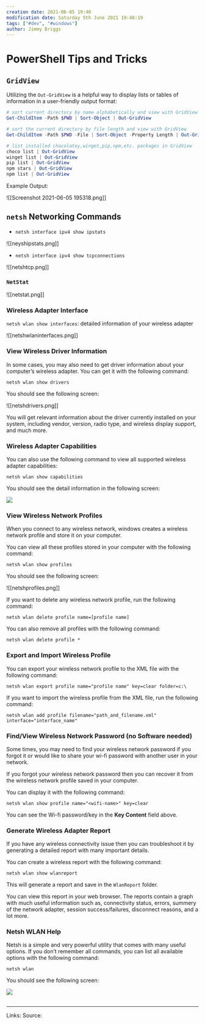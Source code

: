 ```yaml
---
creation date: 2021-06-05 19:40
modification date: Saturday 5th June 2021 19:40:19
tags: ["#dev", "#windows"]
author: Jimmy Briggs
---
```


# PowerShell Tips and Tricks

## `GridView`

Utilizing the `Out-GridView` is a helpful way to display lists or tables of information in a user-friendly output format:

```powershell
# sort current directory by name alphabetically and view with GridView
Get-ChildItem -Path $PWD | Sort-Object | Out-GridView

# sort the current directory by file length and view with GridView
Get-ChildItem -Path $PWD -File | Sort-Object -Property Length | Out-GridView

# list installed chocolatey,winget,pip,npm,etc. packages in GridView
choco list | Out-GridView
winget list | Out-GridView
pip list | Out-GridView
npm stars | Out-GridView
npm list | Out-GridView
```

Example Output:

![[Screenshot 2021-06-05 195318.png]]

## `netsh` Networking Commands

- `netsh interface ipv4 show ipstats`

![[neyshipstats.png]]

- `netsh interface ipv4 show tcpconnections`

![[netshtcp.png]]

### `NetStat`

![[netstat.png]]


### Wireless Adapter Interface

`netsh wlan show interfaces`: detailed information of your wireless adapter

![[netshwlaninterfaces.png]]

### View Wireless Driver Information

In some cases, you may also need to get driver information about your computer’s wireless adapter. You can get it with the following command:

`netsh wlan show drivers`

You should see the following screen:

![[netshdrivers.png]]

You will get relevant information about the driver currently installed on your system, including vendor, version, radio type, and wireless display support, and much more.

### Wireless Adapter Capabilities

You can also use the following command to view all supported wireless adapter capabilities:

`netsh wlan show capabilities`

You should see the detail information in the following screen:

[![](https://cdn.webservertalk.com/wp-content/uploads/p3-23.png)](https://cdn.webservertalk.com/wp-content/uploads/p3-23.png)

### View Wireless Network Profiles

When you connect to any wireless network, windows creates a wireless network profile and store it on your computer.

You can view all these profiles stored in your computer with the following command:

`netsh wlan show profiles`

You should see the following screen:

![[netshprofiles.png]]

If you want to delete any wireless network profile, run the following command:

`netsh wlan delete profile name=[profile name]`

You can also remove all profiles with the following command:

`netsh wlan delete profile *`

### Export and Import Wireless Profile

You can export your wireless network profile to the XML file with the following command:

`netsh wlan export profile name="profile name" key=clear folder=c:\`

If you want to import the wireless profile from the XML file, run the following command:

`netsh wlan add profile filename="path_and_filename.xml" interface="interface_name"`

### Find/View Wireless Network Password (no Software needed)

Some times, you may need to find your wireless network password if you forgot it or would like to share your wi-fi password with another user in your network.

If you forgot your wireless network password then you can recover it from the wireless network profile saved in your computer.

You can display it with the following command:

`netsh wlan show profile name="<wifi-name>" key=clear`

You can see the Wi-fi password/key in the **Key Content** field above.

### Generate Wireless Adapter Report

If you have any wireless connectivity issue then you can troubleshoot it by generating a detailed report with many important details.

You can create a wireless report with the following command:

`netsh wlan show wlanreport`

This will generate a report and save in the `WlanReport` folder.

You can view this report in your web browser. The reports contain a graph with much useful information such as, connectivity status, errors, summery of the network adapter, session success/failures, disconnect reasons, and a lot more.

### Netsh WLAN Help

Netsh is a simple and very powerful utility that comes with many useful options. If you don’t remember all commands, you can list all available options with the following command:

`netsh wlan`

You should see the following screen:

[![](https://cdn.webservertalk.com/wp-content/uploads/p8-8.png)](https://cdn.webservertalk.com/wp-content/uploads/p8-8.png)
## 
***
Links: 
Source:

